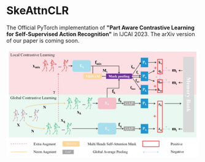 # SkeAttnCLR
The Official PyTorch implementation of **"Part Aware Contrastive Learning for Self-Supervised Action Recognition"** in IJCAI 2023. The arXiv version of our paper is coming soon.
<div align=center><img src="https://github.com/GitHubOfHyl97/SkeAttnCLR/blob/main/Architecture.jpg"/></div>
